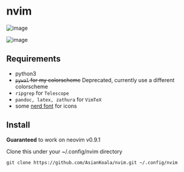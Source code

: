 # nvim
![image](https://i.imgur.com/N2yZThs.jpg)

![image](https://i.imgur.com/HDT9oiZ.png)

## Requirements
- python3
- ~~`pywal` for my colorscheme~~ Deprecated, currently use a different colorscheme
- `ripgrep` for `Telescope`
- `pandoc, latex, zathura` for `VimTeX`
- some [nerd font](https://github.com/ryanoasis/nerd-fonts) for icons

## Install
**Guaranteed** to work on neovim v0.9.1  

Clone this under your ~/.config/nvim directory

```
git clone https://github.com/AsianKoala/nvim.git ~/.config/nvim
```
